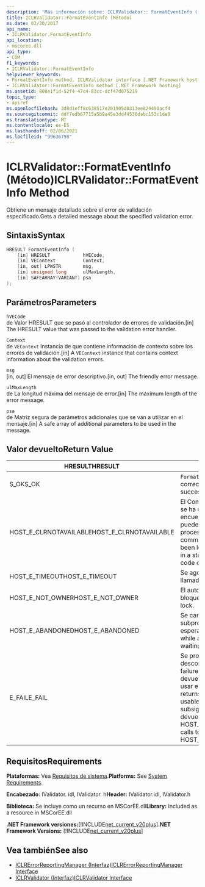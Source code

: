 ```yaml
---
description: 'Más información sobre: ICLRValidator:: FormatEventInfo ((método)'
title: ICLRValidator::FormatEventInfo (Método)
ms.date: 03/30/2017
api_name:
- ICLRValidator.FormatEventInfo
api_location:
- mscoree.dll
api_type:
- COM
f1_keywords:
- ICLRValidator::FormatEventInfo
helpviewer_keywords:
- FormatEventInfo method, ICLRValidator interface [.NET Framework hosting]
- ICLRValidator::FormatEventInfo method [.NET Framework hosting]
ms.assetid: 808e1f1d-52f4-47c4-83cc-dcf47d075219
topic_type:
- apiref
ms.openlocfilehash: 3d8d1eff8c638517e201905d0313ee824490acf4
ms.sourcegitcommit: ddf7edb67715a5b9a45e3dd44536dabc153c1de0
ms.translationtype: MT
ms.contentlocale: es-ES
ms.lasthandoff: 02/06/2021
ms.locfileid: "99636798"
---
```

# <a name="iclrvalidatorformateventinfo-method"></a><span data-ttu-id="a3330-103">ICLRValidator::FormatEventInfo (Método)</span><span class="sxs-lookup"><span data-stu-id="a3330-103">ICLRValidator::FormatEventInfo Method</span></span>

<span data-ttu-id="a3330-104">Obtiene un mensaje detallado sobre el error de validación especificado.</span><span class="sxs-lookup"><span data-stu-id="a3330-104">Gets a detailed message about the specified validation error.</span></span>  
  
## <a name="syntax"></a><span data-ttu-id="a3330-105">Sintaxis</span><span class="sxs-lookup"><span data-stu-id="a3330-105">Syntax</span></span>  
  
```cpp  
HRESULT FormatEventInfo (  
    [in] HRESULT            hVECode,  
    [in] VEContext          Context,  
    [in, out] LPWSTR        msg,  
    [in] unsigned long      ulMaxLength,  
    [in] SAFEARRAY(VARIANT) psa  
);  
```  
  
## <a name="parameters"></a><span data-ttu-id="a3330-106">Parámetros</span><span class="sxs-lookup"><span data-stu-id="a3330-106">Parameters</span></span>  

 `hVECode`  
 <span data-ttu-id="a3330-107">de Valor HRESULT que se pasó al controlador de errores de validación.</span><span class="sxs-lookup"><span data-stu-id="a3330-107">[in] The HRESULT value that was passed to the validation error handler.</span></span>  
  
 `Context`  
 <span data-ttu-id="a3330-108">de `VEContext` Instancia de que contiene información de contexto sobre los errores de validación.</span><span class="sxs-lookup"><span data-stu-id="a3330-108">[in] A `VEContext` instance that contains context information about the validation errors.</span></span>  
  
 `msg`  
 <span data-ttu-id="a3330-109">[in, out] El mensaje de error descriptivo.</span><span class="sxs-lookup"><span data-stu-id="a3330-109">[in, out] The friendly error message.</span></span>  
  
 `ulMaxLength`  
 <span data-ttu-id="a3330-110">de La longitud máxima del mensaje de error.</span><span class="sxs-lookup"><span data-stu-id="a3330-110">[in] The maximum length of the error message.</span></span>  
  
 `psa`  
 <span data-ttu-id="a3330-111">de Matriz segura de parámetros adicionales que se van a utilizar en el mensaje.</span><span class="sxs-lookup"><span data-stu-id="a3330-111">[in] A safe array of additional parameters to be used in the message.</span></span>  
  
## <a name="return-value"></a><span data-ttu-id="a3330-112">Valor devuelto</span><span class="sxs-lookup"><span data-stu-id="a3330-112">Return Value</span></span>  
  
|<span data-ttu-id="a3330-113">HRESULT</span><span class="sxs-lookup"><span data-stu-id="a3330-113">HRESULT</span></span>|<span data-ttu-id="a3330-114">Descripción</span><span class="sxs-lookup"><span data-stu-id="a3330-114">Description</span></span>|  
|-------------|-----------------|  
|<span data-ttu-id="a3330-115">S_OK</span><span class="sxs-lookup"><span data-stu-id="a3330-115">S_OK</span></span>|<span data-ttu-id="a3330-116">`FormatEventInfo` se devolvió correctamente.</span><span class="sxs-lookup"><span data-stu-id="a3330-116">`FormatEventInfo` returned successfully.</span></span>|  
|<span data-ttu-id="a3330-117">HOST_E_CLRNOTAVAILABLE</span><span class="sxs-lookup"><span data-stu-id="a3330-117">HOST_E_CLRNOTAVAILABLE</span></span>|<span data-ttu-id="a3330-118">El Common Language Runtime (CLR) no se ha cargado en un proceso o el CLR se encuentra en un estado en el que no puede ejecutar código administrado ni procesar la llamada correctamente.</span><span class="sxs-lookup"><span data-stu-id="a3330-118">The common language runtime (CLR) has not been loaded into a process, or the CLR is in a state in which it cannot run managed code or process the call successfully.</span></span>|  
|<span data-ttu-id="a3330-119">HOST_E_TIMEOUT</span><span class="sxs-lookup"><span data-stu-id="a3330-119">HOST_E_TIMEOUT</span></span>|<span data-ttu-id="a3330-120">Se agotó el tiempo de espera de la llamada.</span><span class="sxs-lookup"><span data-stu-id="a3330-120">The call timed out.</span></span>|  
|<span data-ttu-id="a3330-121">HOST_E_NOT_OWNER</span><span class="sxs-lookup"><span data-stu-id="a3330-121">HOST_E_NOT_OWNER</span></span>|<span data-ttu-id="a3330-122">El autor de la llamada no posee el bloqueo.</span><span class="sxs-lookup"><span data-stu-id="a3330-122">The caller does not own the lock.</span></span>|  
|<span data-ttu-id="a3330-123">HOST_E_ABANDONED</span><span class="sxs-lookup"><span data-stu-id="a3330-123">HOST_E_ABANDONED</span></span>|<span data-ttu-id="a3330-124">Se canceló un evento mientras un subproceso o fibra bloqueados estaba esperando en él.</span><span class="sxs-lookup"><span data-stu-id="a3330-124">An event was canceled while a blocked thread or fiber was waiting on it.</span></span>|  
|<span data-ttu-id="a3330-125">E_FAIL</span><span class="sxs-lookup"><span data-stu-id="a3330-125">E_FAIL</span></span>|<span data-ttu-id="a3330-126">Se produjo un error grave desconocido.</span><span class="sxs-lookup"><span data-stu-id="a3330-126">An unknown catastrophic failure occurred.</span></span> <span data-ttu-id="a3330-127">Cuando un método devuelve E_FAIL, CLR ya no se puede usar en el proceso.</span><span class="sxs-lookup"><span data-stu-id="a3330-127">When a method returns E_FAIL, the CLR is no longer usable within the process.</span></span> <span data-ttu-id="a3330-128">Las llamadas subsiguientes a métodos de hospedaje devuelven HOST_E_CLRNOTAVAILABLE.</span><span class="sxs-lookup"><span data-stu-id="a3330-128">Subsequent calls to hosting methods return HOST_E_CLRNOTAVAILABLE.</span></span>|  
  
## <a name="requirements"></a><span data-ttu-id="a3330-129">Requisitos</span><span class="sxs-lookup"><span data-stu-id="a3330-129">Requirements</span></span>  

 <span data-ttu-id="a3330-130">**Plataformas:** Vea [Requisitos de sistema](../../get-started/system-requirements.md).</span><span class="sxs-lookup"><span data-stu-id="a3330-130">**Platforms:** See [System Requirements](../../get-started/system-requirements.md).</span></span>  
  
 <span data-ttu-id="a3330-131">**Encabezado:** IValidator. idl, IValidator. h</span><span class="sxs-lookup"><span data-stu-id="a3330-131">**Header:** IValidator.idl, IValidator.h</span></span>  
  
 <span data-ttu-id="a3330-132">**Biblioteca:** Se incluye como un recurso en MSCorEE.dll</span><span class="sxs-lookup"><span data-stu-id="a3330-132">**Library:** Included as a resource in MSCorEE.dll</span></span>  
  
 <span data-ttu-id="a3330-133">**.NET Framework versiones:**[!INCLUDE[net_current_v20plus](../../../../includes/net-current-v20plus-md.md)]</span><span class="sxs-lookup"><span data-stu-id="a3330-133">**.NET Framework Versions:** [!INCLUDE[net_current_v20plus](../../../../includes/net-current-v20plus-md.md)]</span></span>  
  
## <a name="see-also"></a><span data-ttu-id="a3330-134">Vea también</span><span class="sxs-lookup"><span data-stu-id="a3330-134">See also</span></span>

- [<span data-ttu-id="a3330-135">ICLRErrorReportingManager (Interfaz)</span><span class="sxs-lookup"><span data-stu-id="a3330-135">ICLRErrorReportingManager Interface</span></span>](iclrerrorreportingmanager-interface.md)
- [<span data-ttu-id="a3330-136">ICLRValidator (Interfaz)</span><span class="sxs-lookup"><span data-stu-id="a3330-136">ICLRValidator Interface</span></span>](iclrvalidator-interface.md)
